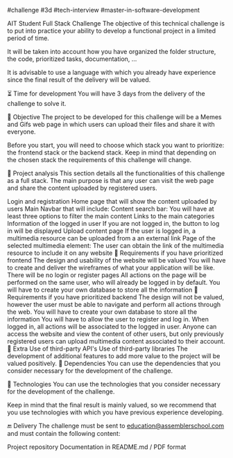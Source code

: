 #challenge #3d #tech-interview #master-in-software-development

AIT Student Full Stack Challenge
The objective of this technical challenge is to put into practice your ability to develop a functional project in a limited period of time.

It will be taken into account how you have organized the folder structure, the code, prioritized tasks, documentation, ...

It is advisable to use a language with which you already have experience since the final result of the delivery will be valued.

⏳ Time for development
You will have 3 days from the delivery of the challenge to solve it.

🎯 Objective
The project to be developed for this challenge will be a Memes and Gifs web page in which users can upload their files and share it with everyone.

Before you start, you will need to choose which stack you want to prioritize: the frontend stack or the backend stack. Keep in mind that depending on the chosen stack the requirements of this challenge will change.

🧱 Project analysis
This section details all the functionalities of this challenge as a full stack. The main purpose is that any user can visit the web page and share the content uploaded by registered users.

Login and registration
Home page that will show the content uploaded by users
Main Navbar that will include:
Content search bar:
You will have at least three options to filter the main content
Links to the main categories
Information of the logged in user
If you are not logged in, the button to log in will be displayed
Upload content page
If the user is logged in, a multimedia resource can be uploaded from a an external link
Page of the selected multimedia element:
The user can obtain the link of the multimedia resource to include it on any website
🎨 Requirements if you have prioritized frontend
The design and usability of the website will be valued
You will have to create and deliver the wireframes of what your application will be like.
There will be no login or register pages
All actions on the page will be performed on the same user, who will already be logged in by default.
You will have to create your own database to store all the information
🔐 Requirements if you have prioritized backend
The design will not be valued, however the user must be able to navigate and perform all actions through the web.
You will have to create your own database to store all the information
You will have to allow the user to register and log in.
When logged in, all actions will be associated to the logged in user.
Anyone can access the website and view the content of other users, but only previously registered users can upload multimedia content associated to their account.
💯 Extra
Use of third-party API's
Use of third-party libraries
The development of additional features to add more value to the project will be valued positively.
🧪 Dependencies
You can use the dependencies that you consider necessary for the development of the challenge.

🔧 Technologies
You can use the technologies that you consider necessary for the development of the challenge.

Keep in mind that the final result is mainly valued, so we recommend that you use technologies with which you have previous experience developing.

🔚 Delivery
The challenge must be sent to education@assemblerschool.com and must contain the following content:

Project repository
Documentation in README.md / PDF format
